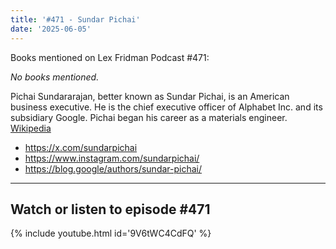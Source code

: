 ```yaml
---
title: '#471 - Sundar Pichai'
date: '2025-06-05'
---
```


Books mentioned on Lex Fridman Podcast #471:

*No books mentioned.*

<!--more-->

Pichai Sundararajan, better known as Sundar Pichai, is an American business executive. He is the chief executive officer of Alphabet Inc. and its subsidiary Google. Pichai began his career as a materials engineer. <a href="https://en.wikipedia.org/wiki/Sundar_Pichai" target="_blank">Wikipedia</a>

- <a href="https://x.com/sundarpichai" target="_blank">https://x.com/sundarpichai</a>
- <a href="https://www.instagram.com/sundarpichai/" target="_blank">https://www.instagram.com/sundarpichai/</a>
- <a href="https://blog.google/authors/sundar-pichai/" target="_blank">https://blog.google/authors/sundar-pichai/</a>

- - - - - -

## Watch or listen to episode #471

{% include youtube.html id='9V6tWC4CdFQ' %}
